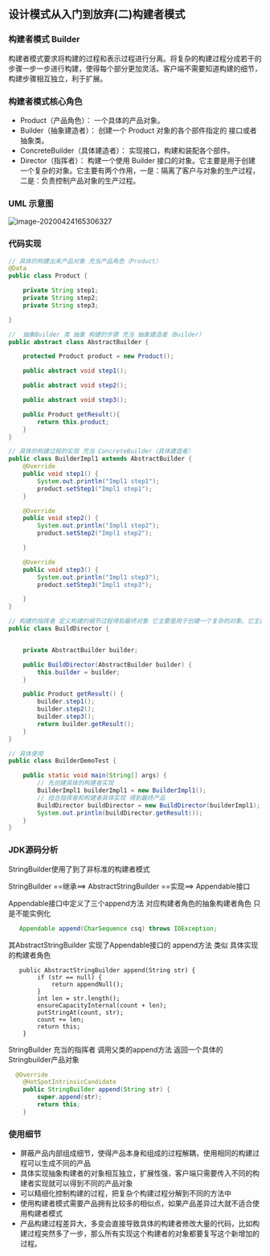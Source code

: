 ## 设计模式从入门到放弃(二)构建者模式

### 构建者模式 Builder

构建者模式要求将构建的过程和表示过程进行分离。将复杂的构建过程分成若干的步骤一步一步进行构建，使得每个部分更加灵活。客户端不需要知道构建的细节，构建步骤相互独立，利于扩展。

### 构建者模式核心角色

- Product（产品角色）： 一个具体的产品对象。
- Builder（抽象建造者）： 创建一个 Product 对象的各个部件指定的 接口或者抽象类。
- ConcreteBuilder（具体建造者）： 实现接口，构建和装配各个部件。
- Director（指挥者）： 构建一个使用 Builder 接口的对象。它主要是用于创建一个复杂的对象。它主要有两个作用，一是：隔离了客户与对象的生产过程，二是：负责控制产品对象的生产过程。

### UML 示意图

![image-20200424165306327](C:\Users\denglw\AppData\Roaming\Typora\typora-user-images\image-20200424165306327.png)

### 代码实现

```java
// 具体的构建出来产品对象 充当产品角色（Product）
@Data
public class Product {

    private String step1;
    private String step2;
    private String step3;

}

```



```java
//  抽象Builder 类 抽象 构建的步骤 充当 抽象建造者（Builder）
public abstract class AbstractBuilder {

    protected Product product = new Product();

    public abstract void step1();

    public abstract void step2();

    public abstract void step3();

    public Product getResult(){
        return this.product;
    }
}

```

```java
// 具体的构建过程的实现 充当 ConcreteBuilder（具体建造者）
public class BuilderImpl1 extends AbstractBuilder {
    @Override
    public void step1() {
        System.out.println("Impl1 step1");
        product.setStep1("Impl1 step1");
    }

    @Override
    public void step2() {
        System.out.println("Impl1 step2");
        product.setStep2("Impl1 step2");

    }

    @Override
    public void step3() {
        System.out.println("Impl1 step3");
        product.setStep3("Impl1 step3");

    }
}
```

```java
// 构建的指挥者 定义构建的细节过程得到最终对象 它主要是用于创建一个复杂的对象。它主要有两个作用，一是：隔离了客户与对象的生产过程，二是：负责控制产品对象的生产过程
public class BuildDirector {


    private AbstractBuilder builder;

    public BuildDirector(AbstractBuilder builder) {
        this.builder = builder;
    }

    public Product getResult() {
        builder.step1();
        builder.step2();
        builder.step3();
        return builder.getResult();
    }
}

```

```java
// 具体使用 
public class BuilderDemoTest {

    public static void main(String[] args) {
        // 先创建具体的构建者实现
        BuilderImpl1 builderImpl1 = new BuilderImpl1();
        // 组合指挥者和构建者具体实现 得到最终产品
        BuildDirector buildDirector = new BuildDirector(builderImpl1);
        System.out.println(buildDirector.getResult());
    }
}
```



### JDK源码分析

StringBuilder使用了到了非标准的构建者模式

StringBuilder ==继承==> AbstractStringBuilder  ==实现==> Appendable接口

Appendable接口中定义了三个append方法 对应构建者角色的抽象构建者角色 只是不能实例化

```java
   Appendable append(CharSequence csq) throws IOException;
```



其AbstractStringBuilder  实现了Appendable接口的 append方法 类似 具体实现的构建者角色

```
   public AbstractStringBuilder append(String str) {
        if (str == null) {
            return appendNull();
        }
        int len = str.length();
        ensureCapacityInternal(count + len);
        putStringAt(count, str);
        count += len;
        return this;
    }
```



StringBuilder 充当的指挥者 调用父类的append方法 返回一个具体的Stringbuilder产品对象

```java
  @Override
    @HotSpotIntrinsicCandidate
    public StringBuilder append(String str) {
        super.append(str);
        return this;
    }
```

### 使用细节

- 屏蔽产品内部组成细节，使得产品本身和组成的过程解耦，使用相同的构建过程可以生成不同的产品
- 具体实现抽象构建者的对象相互独立，扩展性强，客户端只需要传入不同的构建者实现就可以得到不同的产品对象
- 可以精细化控制构建的过程，把复杂个构建过程分解到不同的方法中
- 使用构建者模式需要产品拥有比较多的相似点，如果产品差异过大就不适合使用构建者模式
- 产品构建过程差异大，多变会直接导致具体的构建者修改大量的代码，比如构建过程突然多了一步，那么所有实现这个构建者的对象都要复写这个新增加的过程。
